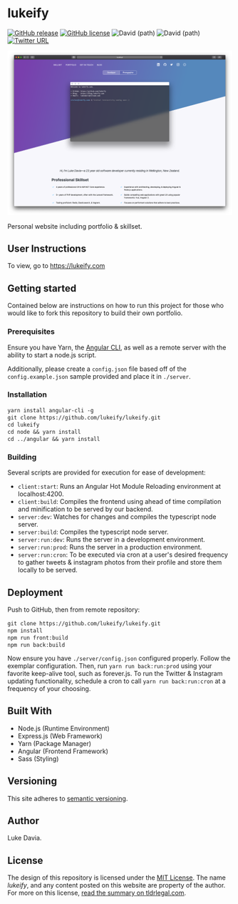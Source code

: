 # lukeify

[![GitHub release](https://img.shields.io/github/release/lukeify/lukeify.svg)](https://github.com/lukeify/lukeify)
[![GitHub license](https://img.shields.io/github/license/lukeify/lukeify.svg)](https://github.com/lukeify/lukeify/blob/master/LICENSE)
![David (path)](https://img.shields.io/david/lukeify/lukeify.svg?path=client)
![David (path)](https://img.shields.io/david/lukeify/lukeify.svg?path=server)
[![Twitter URL](https://img.shields.io/twitter/url/http/shields.io.svg?style=social)](https://lukeify.com)


![](client/src/assets/images/lukeify.png)

Personal website including portfolio & skillset.

## User Instructions

To view, go to https://lukeify.com

## Getting started

Contained below are instructions on how to run this project for those who would like to fork this repository to build their own portfolio.

### Prerequisites

Ensure you have Yarn, the [Angular CLI](https://cli.angular.io), as well as a remote server with the ability to start a node.js script. 

Additionally, please create a `config.json` file based off of the `config.example.json` sample provided and place it in `./server`.

### Installation

```
yarn install angular-cli -g
git clone https://github.com/lukeify/lukeify.git
cd lukeify
cd node && yarn install
cd ../angular && yarn install
```

### Building

Several scripts are provided for execution for ease of development:

* `client:start`: Runs an Angular Hot Module Reloading environment at localhost:4200.
* `client:build`: Compiles the frontend using ahead of time compilation and minification to be served by our backend.
* `server:dev`: Watches for changes and compiles the typescript node server.
* `server:build`: Compiles the typescript node server.
* `server:run:dev`: Runs the server in a development environment.
* `server:run:prod`: Runs the server in a production environment.
* `server:run:cron`: To be executed via cron at a user's desired frequency to gather tweets & instagram photos from their profile and store them locally to be served.

## Deployment

Push to GitHub, then from remote repository:

```
git clone https://github.com/lukeify/lukeify.git
npm install
npm run front:build
npm run back:build
```

Now ensure you have `./server/config.json` configured properly. Follow the exemplar configuration. Then, run `yarn run back:run:prod` using your favorite keep-alive tool, such as forever.js. To run the Twitter & Instagram updating functionality, schedule a cron to call `yarn run back:run:cron` at a frequency of your choosing. 

## Built With

* Node.js (Runtime Environment)
* Express.js (Web Framework)
* Yarn (Package Manager)
* Angular (Frontend Framework)
* Sass (Styling)

## Versioning

This site adheres to [semantic versioning](https://semver.org).

## Author

Luke Davia.

## License

The design of this repository is licensed under the [MIT License](LICENSE). The name *lukeify*, and any content posted on this website are property of the author. For more on this license, [read the summary on tldrlegal.com](https://tldrlegal.com/license/mit-license).
